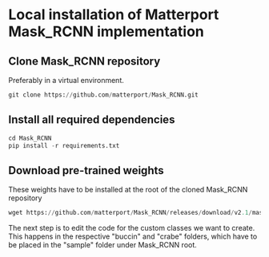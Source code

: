 # Local installation of Matterport Mask_RCNN implementation

## Clone Mask_RCNN repository

Preferably in a virtual environment.

```python
git clone https://github.com/matterport/Mask_RCNN.git
```

## Install all required dependencies

```python
cd Mask_RCNN
pip install -r requirements.txt
```

## Download pre-trained weights
These weights have to be installed at the root of the cloned Mask_RCNN repository

```python
wget https://github.com/matterport/Mask_RCNN/releases/download/v2.1/mask_rcnn_balloon.h5
```

The next step is to edit the code for the custom classes we want to create. This happens in the respective "buccin" and "crabe" folders, which have to be placed in the "sample" folder under Mask_RCNN root.

